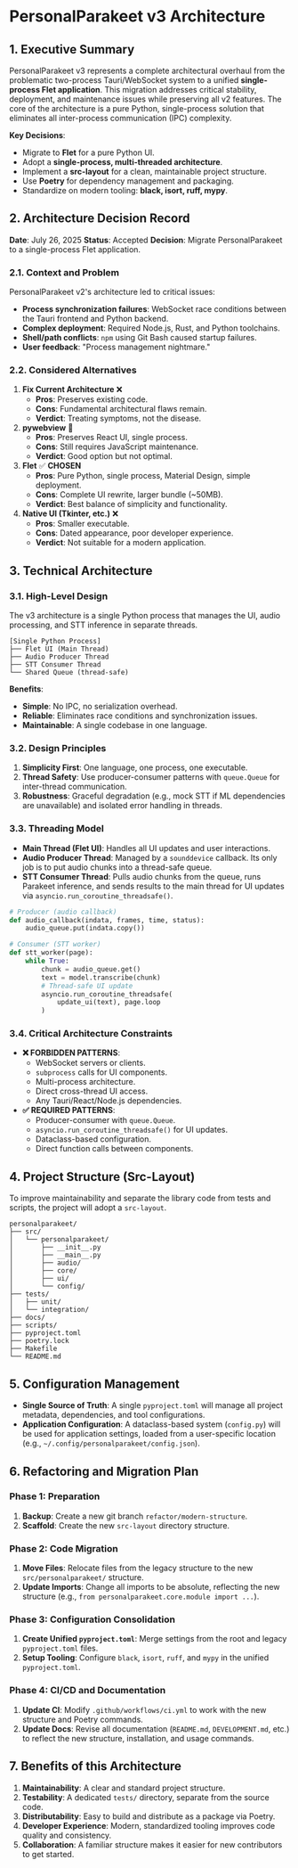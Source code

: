# PersonalParakeet v3 Architecture

## 1. Executive Summary

PersonalParakeet v3 represents a complete architectural overhaul from the problematic two-process Tauri/WebSocket system to a unified **single-process Flet application**. This migration addresses critical stability, deployment, and maintenance issues while preserving all v2 features. The core of the architecture is a pure Python, single-process solution that eliminates all inter-process communication (IPC) complexity.

**Key Decisions**:
- Migrate to **Flet** for a pure Python UI.
- Adopt a **single-process, multi-threaded architecture**.
- Implement a **src-layout** for a clean, maintainable project structure.
- Use **Poetry** for dependency management and packaging.
- Standardize on modern tooling: **black, isort, ruff, mypy**.

## 2. Architecture Decision Record

**Date**: July 26, 2025
**Status**: Accepted
**Decision**: Migrate PersonalParakeet to a single-process Flet application.

### 2.1. Context and Problem

PersonalParakeet v2's architecture led to critical issues:
- **Process synchronization failures**: WebSocket race conditions between the Tauri frontend and Python backend.
- **Complex deployment**: Required Node.js, Rust, and Python toolchains.
- **Shell/path conflicts**: `npm` using Git Bash caused startup failures.
- **User feedback**: "Process management nightmare."

### 2.2. Considered Alternatives

1.  **Fix Current Architecture** ❌
    -   **Pros**: Preserves existing code.
    -   **Cons**: Fundamental architectural flaws remain.
    -   **Verdict**: Treating symptoms, not the disease.
2.  **pywebview** 🤔
    -   **Pros**: Preserves React UI, single process.
    -   **Cons**: Still requires JavaScript maintenance.
    -   **Verdict**: Good option but not optimal.
3.  **Flet** ✅ **CHOSEN**
    -   **Pros**: Pure Python, single process, Material Design, simple deployment.
    -   **Cons**: Complete UI rewrite, larger bundle (~50MB).
    -   **Verdict**: Best balance of simplicity and functionality.
4.  **Native UI (Tkinter, etc.)** ❌
    -   **Pros**: Smaller executable.
    -   **Cons**: Dated appearance, poor developer experience.
    -   **Verdict**: Not suitable for a modern application.

## 3. Technical Architecture

### 3.1. High-Level Design

The v3 architecture is a single Python process that manages the UI, audio processing, and STT inference in separate threads.

```
[Single Python Process]
├── Flet UI (Main Thread)
├── Audio Producer Thread
├── STT Consumer Thread
└── Shared Queue (thread-safe)
```

**Benefits**:
- **Simple**: No IPC, no serialization overhead.
- **Reliable**: Eliminates race conditions and synchronization issues.
- **Maintainable**: A single codebase in one language.

### 3.2. Design Principles

1.  **Simplicity First**: One language, one process, one executable.
2.  **Thread Safety**: Use producer-consumer patterns with `queue.Queue` for inter-thread communication.
3.  **Robustness**: Graceful degradation (e.g., mock STT if ML dependencies are unavailable) and isolated error handling in threads.

### 3.3. Threading Model

-   **Main Thread (Flet UI)**: Handles all UI updates and user interactions.
-   **Audio Producer Thread**: Managed by a `sounddevice` callback. Its only job is to put audio chunks into a thread-safe queue.
-   **STT Consumer Thread**: Pulls audio chunks from the queue, runs Parakeet inference, and sends results to the main thread for UI updates via `asyncio.run_coroutine_threadsafe()`.

```python
# Producer (audio callback)
def audio_callback(indata, frames, time, status):
    audio_queue.put(indata.copy())

# Consumer (STT worker)
def stt_worker(page):
    while True:
        chunk = audio_queue.get()
        text = model.transcribe(chunk)
        # Thread-safe UI update
        asyncio.run_coroutine_threadsafe(
            update_ui(text), page.loop
        )
```

### 3.4. Critical Architecture Constraints

-   **❌ FORBIDDEN PATTERNS**:
    -   WebSocket servers or clients.
    -   `subprocess` calls for UI components.
    -   Multi-process architecture.
    -   Direct cross-thread UI access.
    -   Any Tauri/React/Node.js dependencies.
-   **✅ REQUIRED PATTERNS**:
    -   Producer-consumer with `queue.Queue`.
    -   `asyncio.run_coroutine_threadsafe()` for UI updates.
    -   Dataclass-based configuration.
    -   Direct function calls between components.

## 4. Project Structure (Src-Layout)

To improve maintainability and separate the library code from tests and scripts, the project will adopt a `src-layout`.

```
personalparakeet/
├── src/
│   └── personalparakeet/
│       ├── __init__.py
│       ├── __main__.py
│       ├── audio/
│       ├── core/
│       ├── ui/
│       └── config/
├── tests/
│   ├── unit/
│   └── integration/
├── docs/
├── scripts/
├── pyproject.toml
├── poetry.lock
├── Makefile
└── README.md
```

## 5. Configuration Management

-   **Single Source of Truth**: A single `pyproject.toml` will manage all project metadata, dependencies, and tool configurations.
-   **Application Configuration**: A dataclass-based system (`config.py`) will be used for application settings, loaded from a user-specific location (e.g., `~/.config/personalparakeet/config.json`).

## 6. Refactoring and Migration Plan

### Phase 1: Preparation
1.  **Backup**: Create a new git branch `refactor/modern-structure`.
2.  **Scaffold**: Create the new `src-layout` directory structure.

### Phase 2: Code Migration
1.  **Move Files**: Relocate files from the legacy structure to the new `src/personalparakeet/` structure.
2.  **Update Imports**: Change all imports to be absolute, reflecting the new structure (e.g., `from personalparakeet.core.module import ...`).

### Phase 3: Configuration Consolidation
1.  **Create Unified `pyproject.toml`**: Merge settings from the root and legacy `pyproject.toml` files.
2.  **Setup Tooling**: Configure `black`, `isort`, `ruff`, and `mypy` in the unified `pyproject.toml`.

### Phase 4: CI/CD and Documentation
1.  **Update CI**: Modify `.github/workflows/ci.yml` to work with the new structure and Poetry commands.
2.  **Update Docs**: Revise all documentation (`README.md`, `DEVELOPMENT.md`, etc.) to reflect the new structure, installation, and usage commands.

## 7. Benefits of this Architecture

1.  **Maintainability**: A clear and standard project structure.
2.  **Testability**: A dedicated `tests/` directory, separate from the source code.
3.  **Distributability**: Easy to build and distribute as a package via Poetry.
4.  **Developer Experience**: Modern, standardized tooling improves code quality and consistency.
5.  **Collaboration**: A familiar structure makes it easier for new contributors to get started.
